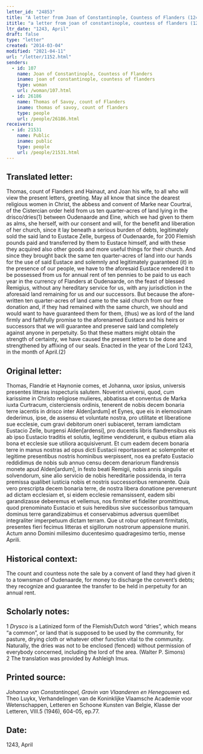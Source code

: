 ```yaml
---
letter_id: "24853"
title: "A letter from Joan of Constantinople, Countess of Flanders (1243, April)"
ititle: "a letter from joan of constantinople, countess of flanders (1243, april)"
ltr_date: "1243, April"
draft: false
type: "letter"
created: "2014-03-04"
modified: "2021-04-11"
url: "/letter/1152.html"
senders:
  - id: 107
    name: Joan of Constantinople, Countess of Flanders
    iname: joan of constantinople, countess of flanders
    type: woman
    url: /woman/107.html
  - id: 26186
    name: Thomas of Savoy, count of Flanders
    iname: thomas of savoy, count of flanders
    type: people
    url: /people/26186.html
receivers:
  - id: 21531
    name: Public
    iname: public
    type: people
    url: /people/21531.html
---
```

<h2> Translated letter:</h2>Thomas, count of Flanders and Hainaut, and Joan his wife, to all who will view the present letters, greeting.
	May all know that since the dearest religious women in Christ, the abbess and convent of Marke near Courtrai, of the Cistercian order held from us ten quarter-acres of land lying in the drisco/dries(1) between Oudenaarde and Eine, which we had given to them as alms, she herself, with our consent and will, for the benefit and liberation of her church, since it lay beneath a serious burden of debts, legitimately sold the said land to Eustace Zelle, burgess of Oudenaarde, for 200 Flemish pounds paid and transferred by them to Eustace himself, and with these they acquired also other goods and more useful things for their church.
	And since they brought back the same ten quarter-acres of land into our hands for the use of said Eustace and solemnly and legitimately guaranteed (it) in the presence of our people, we have to the aforesaid Eustace rendered it to be possessed from us for annual rent of ten pennies to be paid to us each year in the currency of Flanders at Oudenaarde, on the feast of blessed Remigius, without any hereditary service for us, with any jurisdiction in the aforesaid land remaining for us and our successors.
	But because the afore-written ten quarter-acres of land came to the said church from our free donation and, if they had remained with the same church, we should and would want to have guaranteed them for them, (thus) we as lord of the land firmly and faithfully promise to the aforenamed Eustace and his heirs or successors that we will guarantee and preserve said land completely against anyone in perpetuity.
	So that these matters might obtain the strength of certainty, we have caused the present letters to be done and strengthened by affixing of our seals.
	Enacted in the year of the Lord 1243, in the month of April.(2)
<h2 class="mt-4"> Original letter:</h2>Thomas, Flandrie et Haynonie comes, et Johanna, uxor ipsius, universis presentes litteras inspecturis salutem.
Noverint universi, quod, cum karissime in Christo religiose mulieres, abbatissa et conventus de Marka iuxta Curtracum, cisterciensis ordinis, tenerent de nobis decem bonaria terre iacentis in drisco inter Alden[ardum] et Eynes, que eis in elemosinam dederimus, ipse,  de assensu et voluntate nostra, pro utilitate et liberatione sue ecclesie,  cum gravi debitorum oneri subiaceret, terram iamdictam Eustacio Zelle,  burgensi Alden[ardensi], pro ducentis libris flandrensibus eis ab ipso  Eustacio traditis et solutis, legitime vendiderunt, e quibus etiam alia  bona et ecclesie sue utiliora acquisiverunt.
Et cum eadem decem bonaria terre in manus nostras ad opus dicti Eustacii reportassent ac solempniter et legitime presentibus nostris  hominibus werpissent, nos ea prefato Eustacio reddidimus de nobis  sub annuo censu decem denariorum flandrensis monete apud Alden[ardum], in festo beati Remigii, nobis annis singulis solvendorum, sine alio servicio de nobis hereditarie possidenda, in terra premissa qualibet iusticia nobis et nostris successoribus remanente.
Quia vero prescripta decem bonaria terre, de nostra libera donatione pervenerunt ad dictam ecclesiam et, si eidem ecclesie remansissent,  eadem sibi garandizasse deberemus et vellemus, nos firmiter et fideliter  promittimus, quod prenominato Eustacio et suis heredibus sive  successoribus tamquam dominus terre garandizabimus et conservabimus  adversus quemlibet integraliter imperpetuum dictam terram.
Que ut robur optineant firmitatis, presentes fieri fecimus litteras  et sigillorum nostrorum appensione muniri.
Actum anno Domini millesimo ducentesimo quadragesimo tertio,  mense Aprili.
<h2 class="mt-4"> Historical context:</h2>The count and countess note the sale by a convent of land they had given it to a townsman of Oudenaarde, for money to discharge the convent’s debts; they recognize and guarantee the transfer to be held in perpetuity for an annual rent.
<h2 class="mt-4"> Scholarly notes:</h2><p>1 <em>Drysco</em> is a Latinized form of the Flemish/Dutch word “dries”, which means “a common”, or land that is supposed to be used by the community, for pasture, drying cloth or whatever other function vital to the community. Naturally, the dries was not to be enclosed (fenced) without permission of everybody concerned, including the lord of the area. (Walter P. Simons) <br>2 The translation was provided by Ashleigh Imus.</p><h2 class="mt-4"> Printed source:</h2><p><em>Johanna van Constantinopel, Gravin van Vlaanderen en Henegouwen</em> ed. Theo Luykx, Verhandelingen van de Koninklijke Vlaamsche Academie voor Wetenschappen, Letteren en Schoone Kunsten van Belgie, Klasse der Letteren, VIII.5 (1946), 604-05, ep.77.</p><h2 class="mt-4"> Date:</h2>1243, April
